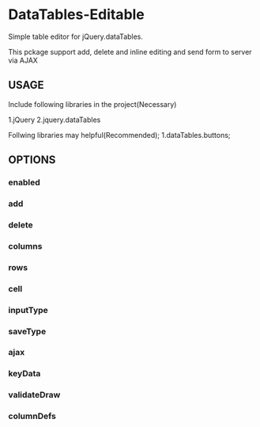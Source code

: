 # DataTables-Editable
Simple table editor for jQuery.dataTables.

This pckage support add, delete and inline editing and send form to server via AJAX

## USAGE
Include following libraries in the project(Necessary)

1.jQuery
2.jquery.dataTables

Follwing libraries may helpful(Recommended);
1.dataTables.buttons;

## OPTIONS
### enabled
### add
### delete
### columns
### rows
### cell
### inputType
### saveType
### ajax
### keyData
### validateDraw
### columnDefs
